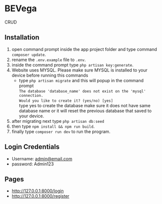# BEVega
 CRUD
## Installation
 1. open command prompt inside the app project folder and type command `composer update`.
 2. rename the `.env.example` file to `.env`.
 3. inside the command prompt type `php artisan key:generate`.
 4. Website uses MYSQL. Please make sure MYSQL is installed to your device before running this commands 
    * type `php artisan migrate` and this will popup in the command prompt
    <br> `The database 'database_name' does not exist on the 'mysql' connection.`
    <br> `Would you like to create it? (yes/no) [yes]`
    <br> type yes to create the database make sure it does not have same database name or it will reset the previous database that saved to your device.
 5. after migrating next type `php artisan db:seed`
 6. then type `npm install && npm run build`.
 7. finally type `composer run dev` to run the program.
## Login Credentials
 * Username: admin@email.com
 * password: Admin123
## Pages
 * http://127.0.0.1:8000/login
 * http://127.0.0.1:8000/register
 

